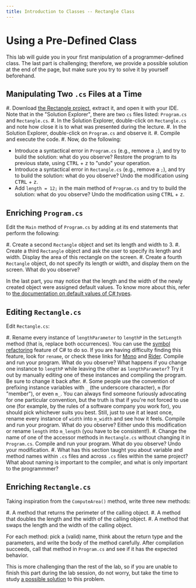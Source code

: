 ```yaml
---
title: Introduction to Classes -- Rectangle Class
---
```




# Using a Pre-Defined Class

This lab will guide you in your first manipulation of a programmer-defined class. The last part is challenging; therefore, we provide a possible solution at the end of the page, but make sure you try to solve it by yourself beforehand.

## Manipulating Two `.cs` Files at a Time

#. Download [the Rectangle project](Rectangle.zip), extract it, and open it with your IDE.
Note that in the "Solution Explorer", there are two `cs` files listed: `Program.cs` and `Rectangle.cs`.
#. In the Solution Explorer, double-click on `Rectangle.cs` and note how close it is to what was presented during the lecture.
#. In the Solution Explorer, double-click on `Program.cs` and observe it.
#. Compile and execute the code.
#. Now, do the following:
  - Introduce a syntactical error in `Program.cs` (e.g., remove a `;`), and try to build the solution: what do you observe? Restore the program to its previous state, using <kbd>CTRL</kbd> + <kbd>z</kbd> to "undo" your operation.
  - Introduce a syntactical error in `Rectangle.cs` (e.g., remove a `;`), and try to build the solution: what do you observe? Undo the modification using <kbd>CTRL</kbd> + <kbd>z</kbd>.
  - Add `length = 12;` in the main method of `Program.cs` and try to build the solution: what do you observe? Undo the modification using <kbd>CTRL</kbd> + <kbd>z</kbd>.

## Enriching `Program.cs`

Edit the `Main` method of `Program.cs` by adding at its end statements that perform the following:

#. Create a second `Rectangle` object and set its length and width to 3.
#. Create a third `Rectangle` object and ask the user to specify its length and width. Display the area of this rectangle on the screen.
#. Create a fourth `Rectangle` object, do not specify its length or width, and display them on the screen. What do you observe?

In the last part, you may notice that the length and the width of the newly created object were assigned default values.
To know more about this, refer to [the documentation on default values of C# types](https://docs.microsoft.com/en-us/dotnet/csharp/language-reference/keywords/default-values-table).

## Editing `Rectangle.cs`

Edit `Rectangle.cs`:

#. Rename every instance of `lengthParameter` to `lengthP` in the `SetLength` method (that is, replace both occurrences). You can use the [symbol refactoring](https://docs.microsoft.com/en-us/visualstudio/ide/reference/rename?view=vs-2019) feature of C# to do so. If you are having difficulty finding this feature, look for `rename`, or check these links for [Mono](https://www.monodevelop.com/documentation/feature-list/refactoring/#rename) and [Rider](https://www.jetbrains.com/help/rider/Refactorings__Rename.html). Compile and run your program. What do you observe? What happens if you change one instance to `lengthP` while leaving the other as `lengthParameter`?  Try it out by manually editing one of these instances and compiling the program.  Be sure to change it back after.
#. Some people use the convention of prefixing instance variables with `_` (the underscore character), `m` (for "member"), or even `m_`.
You can always find someone furiously advocating for one particular convention, but the truth is that if you're not forced to use one (for example, by the rules of a software company you work for), you should pick whichever suits you best.
Still, just to use it at least once, rename every instance of `width` into `m_width` and see how it feels. Compile and run your program. What do you observe?
Either undo this modification or rename `length` into `m_length` (you have to be consistent!).
#. Change the name of one of the accessor methods in `Rectangle.cs` without changing it in `Program.cs`. Compile and run your program. What do you observe? Undo your modification.
#. What has this section taught you about variable and method names within `.cs` files and across `.cs` files within the same project?  What about naming is important to the compiler, and what is only important to the programmmer?

<!--
You can find a good summary of the pro and cons underscore Vs this
https://stackoverflow.com/a/17937309/
-->


## Enriching `Rectangle.cs`

Taking inspiration from the `ComputeArea()` method, write three new methods:

#. A method that returns the perimeter of the calling object.
#. A method that doubles the length and the width of the calling object.
#. A method that swaps the length and the width of the calling object.

For each method: pick a (valid) name, think about the return type and the parameters, and write the body of the method carefully.
After compilation succeeds, call that method in `Program.cs` and see if it has the expected behavior.

This is more challenging than the rest of the lab, so if you are unable to finish this part during the lab session, do not worry, but take the time to study [a possible solution](Enriched_Rectangle.zip) to this problem.
